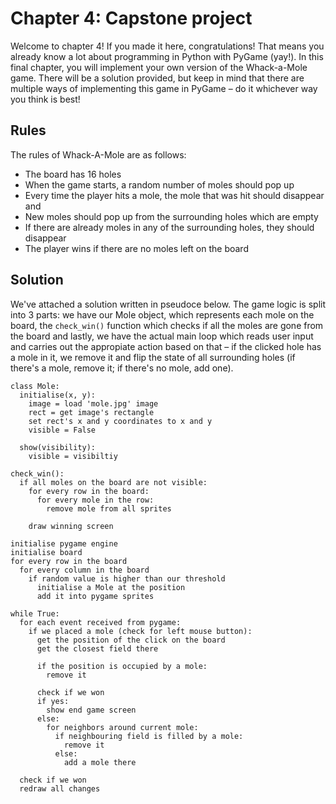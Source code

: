 # Chapter 4: Capstone project

Welcome to chapter 4! If you made it here, congratulations! That means you already know a lot about programming in Python with PyGame (yay!). In this final chapter, you will implement your own version of the Whack-a-Mole game. There will be a solution provided, but keep in mind that there are multiple ways of implementing this game in PyGame – do it whichever way you think is best!

## Rules
The rules of Whack-A-Mole are as follows:
 
 * The board has 16 holes
 * When the game starts, a random number of moles should pop up
 * Every time the player hits a mole, the mole that was hit should disappear and
 * New moles should pop up from the surrounding holes which are empty
 * If there are already moles in any of the surrounding holes, they should disappear
 * The player wins if there are no moles left on the board

## Solution

We've attached a solution written in pseudoce below. The game logic is split into 3 parts: we have our Mole object, which represents each mole on the board, the `check_win()` function which checks if all the moles are gone from the board and lastly, we have the actual main loop which reads user input and carries out the appropiate action based on that – if the clicked hole has a mole in it, we remove it and flip the state of all surrounding holes (if there's a mole, remove it; if there's no mole, add one).

```pseudo
class Mole:
  initialise(x, y):
    image = load 'mole.jpg' image
    rect = get image's rectangle
    set rect's x and y coordinates to x and y
    visible = False
    
  show(visibility):
    visible = visibiltiy

check_win():
  if all moles on the board are not visible:
    for every row in the board:
      for every mole in the row:
        remove mole from all sprites
    
    draw winning screen
    
initialise pygame engine
initialise board
for every row in the board
  for every column in the board
    if random value is higher than our threshold
      initialise a Mole at the position
      add it into pygame sprites
      
while True:
  for each event received from pygame:
    if we placed a mole (check for left mouse button):
      get the position of the click on the board
      get the closest field there
      
      if the position is occupied by a mole:
        remove it
        
      check if we won
      if yes:
        show end game screen
      else:
        for neighbors around current mole:
          if neighbouring field is filled by a mole:
            remove it
          else:
            add a mole there
  
  check if we won
  redraw all changes
```
